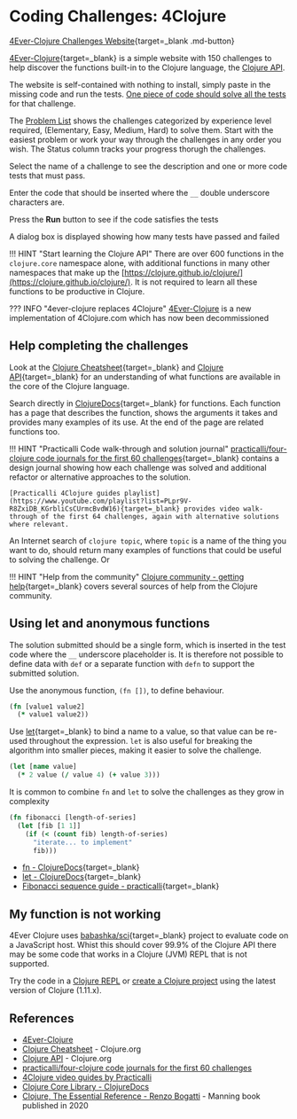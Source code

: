 # Coding Challenges: 4Clojure

[4Ever-Clojure Challenges Website](https://4clojure.oxal.org/){target=_blank .md-button}

[4Ever-Clojure](https://4clojure.oxal.org/){target=_blank} is a simple website with 150 challenges to help discover the functions built-in to the Clojure language, the [Clojure API](https://clojure.github.io/clojure/).

The website is self-contained with nothing to install, simply paste in the missing code and run the tests.  [One piece of code should solve all the tests](#using-let-and-anonymous-functions) for that challenge.

The [Problem List](https://4clojure.oxal.org/) shows the challenges categorized by experience level required, (Elementary, Easy, Medium, Hard) to solve them.  Start with the easiest problem or work your way through the challenges in any order you wish.  The Status column tracks your progress thorugh the challenges.

Select the name of a challenge to see the description and one or more code tests that must pass.

Enter the code that should be inserted where the `__` double underscore characters are.

Press the **Run** button to see if the code satisfies the tests

A dialog box is displayed showing how many tests have passed and failed

!!! HINT "Start learning the Clojure API"
    There are over 600 functions in the `clojure.core` namespace alone, with additional functions in many other namespaces that make up the [https://clojure.github.io/clojure/](https://clojure.github.io/clojure/).  It is not required to learn all these functions to be productive in Clojure.

??? INFO "4ever-clojure replaces 4Clojure"
    [4Ever-Clojure](https://4clojure.oxal.org/) is a new implementation of 4Clojure.com which has now been decommissioned

## Help completing the challenges

Look at the [Clojure Cheatsheet](https://clojure.org/api/cheatsheet){target=_blank} and [Clojure API](https://clojure.org/api/){target=_blank} for an understanding of what functions are available in the core of the Clojure language.

Search directly in [ClojureDocs](https://clojuredocs.org/core-library){target=_blank} for functions.  Each function has a page that describes the function, shows the arguments it takes and provides many examples of its use.  At the end of the page are related functions too.

!!! HINT "Practicalli Code walk-through and solution journal"
    [practicalli/four-clojure code journals for the first 60 challenges](https://github.com/practicalli/four-clojure/){target=_blank} contains a design journal showing how each challenge was solved and additional refactor or alternative approaches to the solution.

    [Practicalli 4Clojure guides playlist](https://www.youtube.com/playlist?list=PLpr9V-R8ZxiDB_KGrbliCsCUrmcBvdW16){target=_blank} provides video walk-through of the first 64 challenges, again with alternative solutions where relevant.

An Internet search of `clojure topic`, where `topic` is a name of the thing you want to do, should return many examples of functions that could be useful to solving the challenge.  Or

!!! HINT "Help from the community"
    [Clojure community - getting help](https://practicalli.github.io/blog/posts/cloure-community-getting-help/){target=_blank} covers several sources of help from the Clojure community.

## Using let and anonymous functions

The solution submitted should be a single form, which is inserted in the test code where the `__` underscore placeholder is.  It is therefore not possible to define data with `def` or a separate function with `defn` to support the submitted solution.

Use the anonymous function, `(fn [])`, to define behaviour.

```clojure
(fn [value1 value2]
  (* value1 value2))
```

Use [let](https://clojuredocs.org/clojure.core/let){target=_blank} to bind a name to a value, so that value can be re-used throughout the expression.  `let` is also useful for breaking the algorithm into smaller pieces, making it easier to solve the challenge.

```clojure
(let [name value]
  (* 2 value (/ value 4) (+ value 3)))
```

It is common to combine `fn` and `let` to solve the challenges as they grow in complexity

```clojure
(fn fibonacci [length-of-series]
  (let [fib [1 1]]
    (if (< (count fib) length-of-series)
      "iterate... to implement"
      fib)))
```

* [fn - ClojureDocs](https://clojuredocs.org/clojure.core/fn){target=_blank}
* [let - ClojureDocs](https://clojuredocs.org/clojure.core/let){target=_blank}
* [Fibonacci sequence guide - practicalli](https://github.com/practicalli/four-clojure/blob/master/src/four_clojure/026_fibonacci_sequence.clj){target=_blank}

## My function is not working

4Ever Clojure uses [babashka/sci](https://github.com/babashka/sci){target=_blank} project to evaluate code on a JavaScript host.  Whist this should cover 99.9% of the Clojure API there may be some code that works in a Clojure (JVM) REPL that is not supported.

Try the code in a [Clojure REPL](/clojure/clojure-cli/rebel-repl/) or [create a Clojure project](/clojure/clojure-cli/create-projects.md) using the latest version of Clojure (1.11.x).

## References

* [4Ever-Clojure](https://4clojure.oxal.com/)
* [Clojure Cheatsheet](https://clojure.org/api/cheatsheet) - Clojure.org
* [Clojure API](https://clojure.github.io/clojure/) - Clojure.org
* [practicalli/four-clojure code journals for the first 60 challenges](https://github.com/practicalli/four-clojure/)
* [4Clojure video guides by Practicalli](https://www.youtube.com/playlist?list=PLpr9V-R8ZxiDB_KGrbliCsCUrmcBvdW16)
* [Clojure Core Library - ClojureDocs](https://clojuredocs.org/core-library)
* [Clojure, The Essential Reference - Renzo Bogatti](https://www.manning.com/books/clojure-the-essential-reference) - Manning book published in 2020

